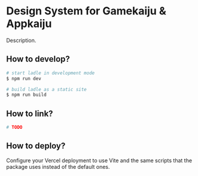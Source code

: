 # Design System for Gamekaiju & Appkaiju

Description.

## How to develop?

```bash
# start ladle in development mode
$ npm run dev

# build ladle as a static site
$ npm run build
```

## How to link?

```bash
# TODO
```

## How to deploy?

Configure your Vercel deployment to use Vite and the same scripts that the package uses instead of the default ones.
